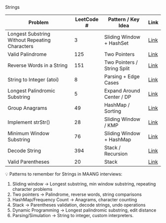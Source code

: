 Strings

| Problem                                        | LeetCode # | Pattern / Key Idea          | Link                                                                                                                               |
| ---------------------------------------------- | ---------- | --------------------------- | ---------------------------------------------------------------------------------------------------------------------------------- |
| Longest Substring Without Repeating Characters | 3          | Sliding Window + HashSet    | [Link](https://github.com/Pravijith-j-p/DSA-Java-Mastery/blob/main/problems/strings/LongestSubstringWithoutRepeatingCharacters.md) |
| Valid Palindrome                               | 125        | Two Pointers                | [Link](https://github.com/Pravijith-j-p/DSA-Java-Mastery/blob/main/problems/strings/ValidPalindrome.md)                            |
| Reverse Words in a String                      | 151        | Two Pointers / String Split | [Link](https://github.com/Pravijith-j-p/DSA-Java-Mastery/blob/main/problems/strings/ReverseWordsInAString.md)                      |
| String to Integer (atoi)                       | 8          | Parsing + Edge Cases        | [Link](https://github.com/Pravijith-j-p/DSA-Java-Mastery/blob/main/problems/strings/StringToIntegerAtoi.md)                        |
| Longest Palindromic Substring                  | 5          | Expand Around Center / DP   | [Link](https://github.com/Pravijith-j-p/DSA-Java-Mastery/blob/main/problems/strings/LongestPalindromicSubstring.md)                |
| Group Anagrams                                 | 49         | HashMap / Sorting           | [Link](https://github.com/Pravijith-j-p/DSA-Java-Mastery/blob/main/problems/strings/GroupAnagrams.md)                              |
| Implement strStr()                             | 28         | Sliding Window / KMP        | [Link](https://github.com/Pravijith-j-p/DSA-Java-Mastery/blob/main/problems/strings/ImplementStrStr.md)                            |
| Minimum Window Substring                       | 76         | Sliding Window + HashMap    | [Link](https://github.com/Pravijith-j-p/DSA-Java-Mastery/blob/main/problems/strings/MinimumWindowSubstring.md)                     |
| Decode String                                  | 394        | Stack / Recursion           | [Link](https://github.com/Pravijith-j-p/DSA-Java-Mastery/blob/main/problems/strings/DecodeString.md)                               |
| Valid Parentheses                              | 20         | Stack                       | [Link](https://github.com/Pravijith-j-p/DSA-Java-Mastery/blob/main/problems/strings/ValidParentheses.md)                           |


💡 Patterns to remember for Strings in MAANG interviews:

1. Sliding window -> Longest substring, min window substring, repeating character problems
2. Two pointers -> Palindrome, reverse words, string comparisons
3. HashMap/Frequency Count -> Anagrams, character counting
4. Stack -> Parentheses validation, decode strings, undo operations
5. Dynamic Programming -> Longest palindromic substring, edit distance
6. Parsing/Simulation -> String to integer, custom interpreters.


